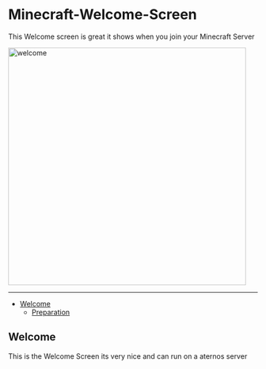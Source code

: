 # Minecraft-Welcome-Screen
This Welcome screen is great it shows when you join your Minecraft Server

<img src="https://github.com/Cryptic-Minute/Minecraft_1.12.2_Welcome_Screen/blob/master/Important/4fjfgw.gif" alt="welcome" width="480"/>
<hr>
<!-- ----------------------------------------------------------------------- -->

* [Welcome](#welcome)
    * [Preparation](#preparation)
    
    
    
    





























## Welcome 
This is the Welcome Screen its very nice and can run on a aternos server
